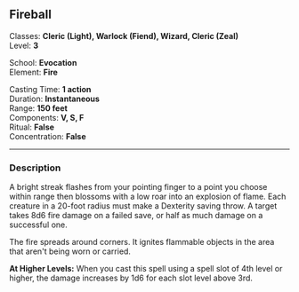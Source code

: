 ## Fireball

Classes: **Cleric (Light), Warlock (Fiend), Wizard, Cleric (Zeal)**  
Level: **3**  

School: **Evocation**  
Element: **Fire**  

Casting Time: **1 action**  
Duration: **Instantaneous**  
Range: **150 feet**  
Components: **V, S, F**  
Ritual: **False**  
Concentration: **False**  

------

### Description

A bright streak flashes from your pointing finger to a point you choose within range then blossoms with a low roar into an explosion of flame. Each creature in a 20-foot radius must make a Dexterity saving throw. A target takes 8d6 fire damage on a failed save, or half as much damage on a successful one.

The fire spreads around corners. It ignites flammable objects in the area that aren't being worn or carried.

**At Higher Levels:** When you cast this spell using a spell slot of 4th level or higher, the damage increases by 1d6 for each slot level above 3rd.
